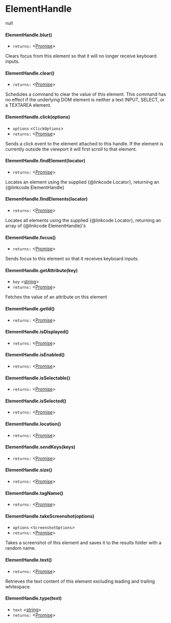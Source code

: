 # ElementHandle
null
#### ElementHandle.blur()
* `returns:` <[Promise]> 

Clears focus from this element so that it will no longer receive keyboard inputs.

#### ElementHandle.clear()
* `returns:` <[Promise]> 

Schedules a command to clear the value of this element.
This command has no effect if the underlying DOM element is neither a text
INPUT, SELECT, or a TEXTAREA element.

#### ElementHandle.click(options)
* `options` <`ClickOptions`> 
* `returns:` <[Promise]> 

Sends a click event to the element attached to this handle. If the element is
currently outside the viewport it will first scroll to that element.

#### ElementHandle.findElement(locator)
* `returns:` <[Promise]> 

Locates an element using the supplied {@linkcode Locator}, returning an {@linkcode ElementHandle}

#### ElementHandle.findElements(locator)
* `returns:` <[Promise]> 

Locates all elements using the supplied {@linkcode Locator}, returning an array of {@linkcode ElementHandle}'s

#### ElementHandle.focus()
* `returns:` <[Promise]> 

Sends focus to this element so that it receives keyboard inputs.

#### ElementHandle.getAttribute(key)
* `key` <[string]> 
* `returns:` <[Promise]> 

Fetches the value of an attribute on this element

#### ElementHandle.getId()
* `returns:` <[Promise]> 



#### ElementHandle.isDisplayed()
* `returns:` <[Promise]> 



#### ElementHandle.isEnabled()
* `returns:` <[Promise]> 



#### ElementHandle.isSelectable()
* `returns:` <[Promise]> 



#### ElementHandle.isSelected()
* `returns:` <[Promise]> 



#### ElementHandle.location()
* `returns:` <[Promise]> 



#### ElementHandle.sendKeys(keys)
* `returns:` <[Promise]> 



#### ElementHandle.size()
* `returns:` <[Promise]> 



#### ElementHandle.tagName()
* `returns:` <[Promise]> 



#### ElementHandle.takeScreenshot(options)
* `options` <`ScreenshotOptions`> 
* `returns:` <[Promise]> 

Takes a screenshot of this element and saves it to the results folder with a random name.

#### ElementHandle.text()
* `returns:` <[Promise]> 

Retrieves the text content of this element excluding leading and trailing whitespace.

#### ElementHandle.type(text)
* `text` <[string]> 
* `returns:` <[Promise]> 




[string]: https://developer.mozilla.org/en-US/docs/Web/JavaScript/Data_structures#String_type
[Promise]: https://developer.mozilla.org/en-US/docs/Web/JavaScript/Reference/Global_Objects/Promise
[Device]: Enumerations.md/#device